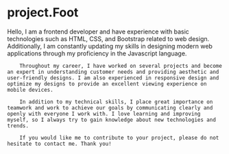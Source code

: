 # project.Foot
Hello, I am a frontend developer and have experience with basic technologies such as HTML, CSS, and Bootstrap related to web design. Additionally, I am constantly updating my skills in designing modern web applications through my proficiency in the Javascript language.

        Throughout my career, I have worked on several projects and become an expert in understanding customer needs and providing aesthetic and user-friendly designs. I am also experienced in responsive design and optimize my designs to provide an excellent viewing experience on mobile devices.
        
        In addition to my technical skills, I place great importance on teamwork and work to achieve our goals by communicating clearly and openly with everyone I work with. I love learning and improving myself, so I always try to gain knowledge about new technologies and trends.
        
        If you would like me to contribute to your project, please do not hesitate to contact me. Thank you!
